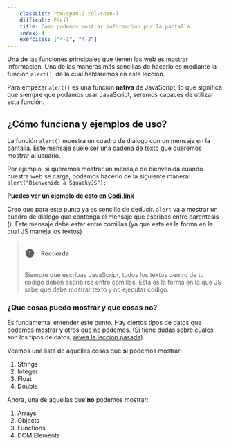 ```yaml
---
    classList: row-span-2 col-span-1
    difficult: Fácil
    title: Como podemos mostrar información por la pantalla.
    index: 4
    exercises: ["4-1", "4-2"]
---
```


Una de las funciones principales que tienen las web es mostrar informacion. Una de las maneras más sencillas de hacerlo es mediante la función `alert()`, de la cual hablaremos en esta lección.

Para empezar `alert()` es una función **nativa** de JavaScript, lo que significa que siempre que podamos usar JavaScript, seremos capaces de utilizar esta función.

## ¿Cómo funciona y ejemplos de uso?

La función `alert()` muestra un cuadro de diálogo con un mensaje en la pantalla. Este mensaje suele ser una cadena de texto que queremos mostrar al usuario.

Por ejemplo, si queremos mostrar un mensaje de bienvenida cuando nuestra web se carga, podemos hacerlo de la siguiente manera: `alert("Bienvenido a SquaekyJS");`

**Puedes ver un ejemplo de esto en [Codi.link](https://codi.link/%7C%7CYWxlcnQoIkJpZW52ZW5pZG8gYSBTcXVhZWt5SlMiKTs=)**

Creo que para este punto ya es sencillo de deducir. `alert` va a mostrar un cuadro de dialogo que contenga el mensaje que escribas entre parentesis (). Este mensaje debe estar entre comillas (ya que esta es la forma en la cual JS maneja los textos)

> <div style="display: flex; align-items: center; gap: 1em;"> <svg  xmlns="http://www.w3.org/2000/svg"  width="24"  height="24"  viewBox="0 0 24 24"  fill="currentColor"  class="icon icon-tabler icons-tabler-filled icon-tabler-alert-circle"><path stroke="none" d="M0 0h24v24H0z" fill="none"/><path d="M12 2c5.523 0 10 4.477 10 10a10 10 0 0 1 -19.995 .324l-.005 -.324l.004 -.28c.148 -5.393 4.566 -9.72 9.996 -9.72zm.01 13l-.127 .007a1 1 0 0 0 0 1.986l.117 .007l.127 -.007a1 1 0 0 0 0 -1.986l-.117 -.007zm-.01 -8a1 1 0 0 0 -.993 .883l-.007 .117v4l.007 .117a1 1 0 0 0 1.986 0l.007 -.117v-4l-.007 -.117a1 1 0 0 0 -.993 -.883z" /></svg>
> <h4>Recuerda</h4>
> </div>
>
> Siempre que escribas JavaScript, todos los textos dentro de tu codigo deben escribirse entre comillas. Esta es la forma en la que JS sabe que debe mostrar texto y no ejecutar codigo.

### ¿Que cosas puedo mostrar y que cosas no?

Es fundamental entender este punto. Hay ciertos tipos de datos que podemos mostrar y otros que no podemos. (Si tiene dudas sobre cuales son los tipos de datos, [revea la leccion pasada](/lecciones/tipos-de-datos)).

Veamos una lista de aquellas cosas que **si** podemos mostrar:

1. Strings
2. Integer
3. Float
4. Double

Ahora, una de aquellas que **no** podemos mostrar:

1. Arrays
2. Objects
3. Functions
4. DOM Elements
